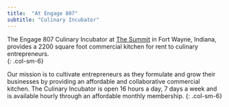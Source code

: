 ```yaml
---
title:  "At Engage 807"
subtitle: "Culinary Incubator"
---
```

The Engage 807 Culinary Incubator at [The Summit](http://thesummitfw.com) in Fort Wayne, Indiana, provides a 2200 square foot commercial kitchen for rent to culinary entrepreneurs.  
{: .col-sm-6}

Our mission is to cultivate entrepreneurs as they formulate and grow their businesses by providing an affordable and collaborative commercial kitchen. The Culinary Incubator is open 16 hours a day, 7 days a week and is available hourly through an affordable monthly membership.
{: .col-sm-6}
